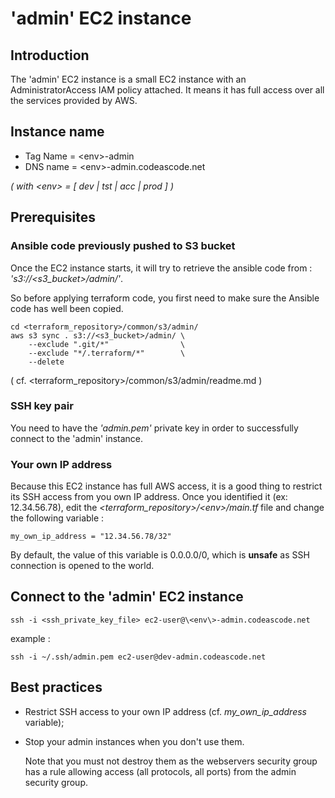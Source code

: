 # 'admin' EC2 instance


## Introduction
The 'admin' EC2 instance is a small EC2 instance with an AdministratorAccess IAM policy attached. It means it has full access over all the services provided by AWS.


## Instance name
* Tag Name = \<env\>-admin
* DNS name = \<env\>-admin.codeascode.net

*( with \<env\> = [ dev | tst | acc | prod ] )*


## Prerequisites

### Ansible code previously pushed to S3 bucket
Once the EC2 instance starts, it will try to retrieve the ansible code from : *'s3://\<s3_bucket\>/admin/'*.

So before applying terraform code, you first need to make sure the Ansible code has well been copied.

    cd <terraform_repository>/common/s3/admin/
    aws s3 sync . s3://<s3_bucket>/admin/ \
        --exclude ".git/*"                \
        --exclude "*/.terraform/*"        \
        --delete

( cf.  \<terraform_repository\>/common/s3/admin/readme.md )


### SSH key pair
You need to have the *'admin.pem'* private key in order to successfully connect to the 'admin' instance. 

### Your own IP address
Because this EC2 instance has full AWS access, it is a good thing to restrict its SSH access from you own IP address.
Once you identified it (ex: 12.34.56.78), edit the *\<terraform_repository\>/\<env\>/main.tf* file and change the following variable :

    my_own_ip_address = "12.34.56.78/32"

By default, the value of this variable is 0.0.0.0/0, which is **unsafe** as SSH connection is opened to the world. 


## Connect to the 'admin' EC2 instance

    ssh -i <ssh_private_key_file> ec2-user@\<env\>-admin.codeascode.net
 example :

    ssh -i ~/.ssh/admin.pem ec2-user@dev-admin.codeascode.net


## Best practices

* Restrict SSH access to your own IP address (cf. *my_own_ip_address* variable);
* Stop your admin instances when you don't use them.

  Note that you must not destroy them as the webservers security group has a rule allowing access (all protocols, all ports) from the admin security group.

